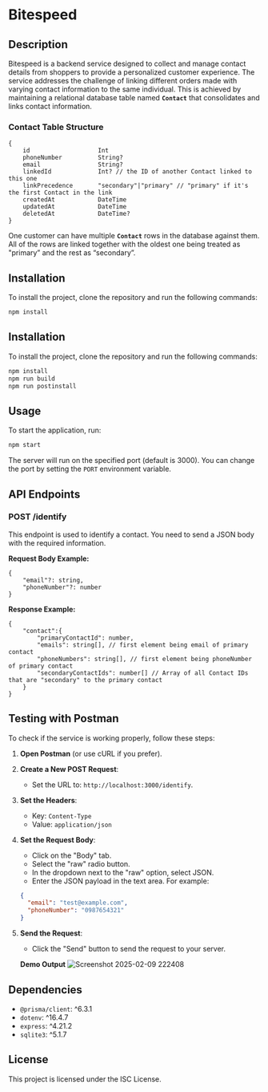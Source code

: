 # Bitespeed

## Description
Bitespeed is a backend service designed to collect and manage contact details from shoppers to provide a personalized customer experience. The service addresses the challenge of linking different orders made with varying contact information to the same individual. This is achieved by maintaining a relational database table named **`Contact`** that consolidates and links contact information.

### Contact Table Structure
```tsx
{
	id                   Int                   
	phoneNumber          String?
	email                String?
	linkedId             Int? // the ID of another Contact linked to this one
	linkPrecedence       "secondary"|"primary" // "primary" if it's the first Contact in the link
	createdAt            DateTime              
	updatedAt            DateTime              
	deletedAt            DateTime?
}
```

One customer can have multiple **`Contact`** rows in the database against them. All of the rows are linked together with the oldest one being treated as "primary” and the rest as “secondary”.

## Installation
To install the project, clone the repository and run the following commands:

```bash
npm install
```

## Installation
To install the project, clone the repository and run the following commands:

```bash
npm install
npm run build
npm run postinstall
```

## Usage
To start the application, run:


```bash
npm start
```

The server will run on the specified port (default is 3000). You can change the port by setting the `PORT` environment variable.

## API Endpoints

### POST /identify
This endpoint is used to identify a contact. You need to send a JSON body with the required information.

**Request Body Example:**
```tsx
{
	"email"?: string,
	"phoneNumber"?: number
}
```

**Response Example:**
```tsx
{
	"contact":{
		"primaryContactId": number,
		"emails": string[], // first element being email of primary contact 
		"phoneNumbers": string[], // first element being phoneNumber of primary contact
		"secondaryContactIds": number[] // Array of all Contact IDs that are "secondary" to the primary contact
	}
}
```

## Testing with Postman
To check if the service is working properly, follow these steps:

1. **Open Postman** (or use cURL if you prefer).
2. **Create a New POST Request**:
   - Set the URL to: `http://localhost:3000/identify`.
3. **Set the Headers**:
   - Key: `Content-Type`
   - Value: `application/json`
4. **Set the Request Body**:
   - Click on the "Body" tab.
   - Select the "raw" radio button.
   - In the dropdown next to the "raw" option, select JSON.
   - Enter the JSON payload in the text area. For example:
   ```json
   {
     "email": "test@example.com",
     "phoneNumber": "0987654321"
   }
   ```
5. **Send the Request**:
   - Click the "Send" button to send the request to your server.
   
   **Demo Output**
     ![Screenshot 2025-02-09 222408](https://github.com/user-attachments/assets/38372a0b-6746-4746-bbe3-bb6f29a2c1e7)


## Dependencies
- `@prisma/client`: ^6.3.1
- `dotenv`: ^16.4.7
- `express`: ^4.21.2
- `sqlite3`: ^5.1.7

## License
This project is licensed under the ISC License.
